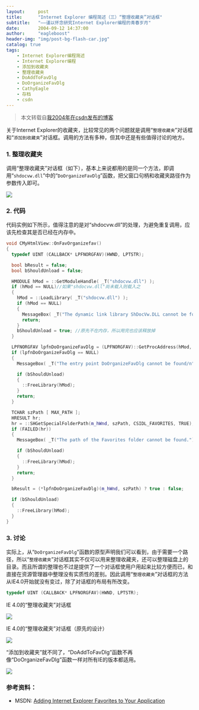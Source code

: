 ```yaml
---
layout:     post
title:      "Internet Explorer 编程简述（三）“整理收藏夹”对话框"
subtitle:   "——谨以怀念研究Internet Explorer编程的青春岁月"
date:       2004-09-12 14:37:00
author:     "eagleboost"
header-img: "img/post-bg-flash-car.jpg"
catalog: true
tags:
    - Internet Explorer编程简述
    - Internet Explorer编程
    - 添加到收藏夹
    - 整理收藏夹
    - DoAddToFavDlg
    - DoOrganizeFavDlg
    - CathyEagle
    - 存档
    - csdn
---
```


> 本文转载自[我2004年在csdn发布的博客](https://blog.csdn.net/CathyEagle/article/details/102007)

关于Internet Explorer的收藏夹，比较常见的两个问题就是调用“`整理收藏夹`”对话框和“`添加到收藏夹`”对话框。调用的方法有多种，但其中还是有些值得讨论的地方。

### 1. 整理收藏夹

调用“整理收藏夹”对话框（如下），基本上来说都用的是同一个方法，即调用“`shdocvw.dll`”中的“`DoOrganizeFavDlg`”函数，把父窗口句柄和收藏夹路径作为参数传入即可。

![](https://filedn.com/lCdMuPWubK2H86dRAWfspRh/cathyeagle/OrganizeFavDlg.gif)

### 2. 代码

代码实例如下所示，值得注意的是对“shdocvw.dll”的处理，为避免重复调用，应该先检查其是否已经在内存中。

```c++
void CMyHtmlView::OnFavOrganizefav()
{  
  typedef UINT (CALLBACK* LPFNORGFAV)(HWND, LPTSTR);

  bool bResult = false;
  bool bShouldUnload = false;

  HMODULE hMod = ::GetModuleHandle( _T("shdocvw.dll") );
  if (hMod == NULL)//如果"shdocvw.dll"尚未载入则载入之  
  {    
    hMod = ::LoadLibrary( _T("shdocvw.dll") );
    if (hMod == NULL)    
    {      
      MessageBox( _T("The dynamic link library ShDocVw.DLL cannot be found."), _T("Error"), MB_OK | MB_ICONSTOP );      
      return;    
    }
    bShouldUnload = true; //原先不在内存，所以用完也应该释放掉
  }

  LPFNORGFAV lpfnDoOrganizeFavDlg = (LPFNORGFAV)::GetProcAddress(hMod, "DoOrganizeFavDlg");
  if (lpfnDoOrganizeFavDlg == NULL)
  {      
    MessageBox( _T("The entry point DoOrganizeFavDlg cannot be found/n"), _T("in the dynamic link library ShDocVw.DLL."), _T("Error"), MB_OK | MB_ICONSTOP );

    if (bShouldUnload)
    {
      ::FreeLibrary(hMod);
    }  
    return;    
  }

  TCHAR szPath [ MAX_PATH ];    
  HRESULT hr;
  hr = ::SHGetSpecialFolderPath(m_hWnd, szPath, CSIDL_FAVORITES, TRUE);
  if (FAILED(hr))    
  {      
    MessageBox( _T("The path of the Favorites folder cannot be found."), _T("Error"), MB_OK | MB_ICONSTOP );

    if (bShouldUnload)
    {
      ::FreeLibrary(hMod);
    }  
    return;    
  }

  bResult = (*lpfnDoOrganizeFavDlg)(m_hWnd, szPath) ? true : false;

  if (bShouldUnload)
  {
    ::FreeLibrary(hMod);
  }  
}

```

### 3. 讨论

实际上，从“`DoOrganizeFavDlg`”函数的原型声明我们可以看到，由于需要一个路径，所以“`整理收藏夹`”对话框其实不仅可以用来整理收藏夹，还可以整理磁盘上的目录。而且所谓的整理也不过是提供了一个对话框使用户用起来比较方便而已，和直接在资源管理器中整理没有实质性的差别。因此调用“`整理收藏夹`”对话框的方法从IE4.0开始就没有变过，除了对话框的布局有所改变。
 
```c++
typedef UINT (CALLBACK* LPFNORGFAV)(HWND, LPTSTR);
```

IE 4.0的“整理收藏夹”对话框
 
![](https://filedn.com/lCdMuPWubK2H86dRAWfspRh/cathyeagle/OrganizeFavDlg_IE_4.gif)

IE 4.0的“整理收藏夹”对话框（原先的设计）
 
![](https://filedn.com/lCdMuPWubK2H86dRAWfspRh/cathyeagle/OrganizeFavDlg_IE_4_Old.gif)


“添加到收藏夹”就不同了，“DoAddToFavDlg”函数不再像“DoOrganizeFavDlg”函数一样对所有IE的版本都适用。
 
![](https://filedn.com/lCdMuPWubK2H86dRAWfspRh/cathyeagle/AddToFavDlg.gif)
 
### 参考资料：
+ MSDN: [Adding Internet Explorer Favorites to Your Application](http://www.microsoft.com/mind/0798/favorites.asp)
